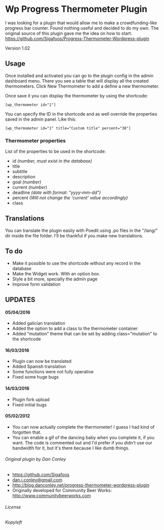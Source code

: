 # Wp Progress Thermometer Plugin #
I was looking for a plugin that would allow me to make a crowdfunding-like progress bar counter. Found nothing useful and decided to do my own. The original source of this plugin gave me the idea on how to start:
https://github.com/Sigafoos/Progress-Thermometer-Wordpress-plugin

Version 1.02

## Usage ##
Once installed and activated you can go to the plugin config in the admin dashboard menu. There you see a table that will display all the created thermometers. Click New Thermometer to add a define a new thermometer.

Once save it you can display the thermometer by using the shortcode:
```shortcode
[wp_thermometer id="1"]
```
You can specify the ID in the shortcode and as well override the properties saved in the admin panel. Like this:
```shortcode
[wp_thermometer id="1" title="Custom title" percent="30"]
```

### Thermometer properties ###
List of the properties to be used in the shortcode:
- id *(number, must exist in the database)*
- title
- subtitle
- description
- goal *(number)*
- current *(number)*
- deadline *(date with format: "yyyy-mm-dd")*
- percent *(Will not change the 'current' value accordingly)*
- class

## Translations ##
You can translate the plugin easily with Poedit using .po files in the "/lang/" dir inside the file folder. I'll be thankful if you make new translations.

## To do ##
- Make it possible to use the shortcode without any record in the database
- Make the Widget work. With an option box.
- Style a bit more, specially the admin page
- Improve form validation

## UPDATES ##
#### 05/04/2016 ####
- Added galician translation
- Added the option to add a class to the thermometer container
- Added "mutation" theme that can be set by adding class="mutation" to the shortcode

#### 16/03/2016 ####
- Plugin can now be translated
- Added Spanish translation
- Some functions were not fully operative
- Fixed some huge bugs

#### 14/03/2016 ####
- Plugin fork upload
- Fixed initial bugs

#### 05/02/2012 ####
- You can now actually complete the thermometer! I guess I had kind of forgotten that.
- You can enable a gif of the dancing baby when you complete it, if you want. The code is commented out and I'd prefer if you didn't use our bandwidth for it, but it's there because I like dumb things.

###### Original plugin by Dan Conley ######
- https://github.com/Sigafoos
- dan.j.conley@gmail.com
- http://blog.danconley.net/progress-thermometer-wordpress-plugin
- Originally developed for Community Beer Works: http://www.communitybeerworks.com

###### License #####
*Kopyleft*


